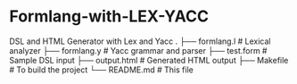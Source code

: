 # Formlang-with-LEX-YACC
DSL and HTML Generator with Lex and Yacc
.
├── formlang.l          # Lexical analyzer
├── formlang.y          # Yacc grammar and parser
├── test.form           # Sample DSL input
├── output.html         # Generated HTML output
├── Makefile            # To build the project
└── README.md           # This file
